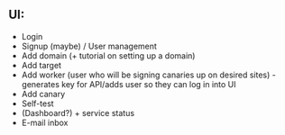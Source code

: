 ## UI:
 - Login
 - Signup (maybe) / User management
 - Add domain (+ tutorial on setting up a domain)
 - Add target
 - Add worker (user who will be signing canaries up on desired sites) - generates key for API/adds user so they can log in into UI
 - Add canary
 - Self-test
 - (Dashboard?) + service status
 - E-mail inbox